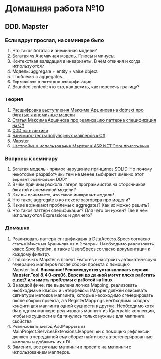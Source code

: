 # Домашняя работа №10

## DDD. Mapster

### Если вдруг проспал, на семинаре было
1. Что такое богатая и анемичная модели?
2. Богатая vs Анемичная модель. Плюсы и минусы.
3. Контекстная валидация и инварианты. В чём отличия и когда используются?
4. Модель: aggregate + entity + value object.
5. Проблемы с aggregates.
6. Expressions в паттерне спецификация.
7. Bounded context: что это, как делить, как пересечь границу?

### Теория
1. [Расшифровка выступления Максима Аршинова на dotnext про богатые и анемичные модели](https://habr.com/ru/company/jugru/blog/503868/)
2. [Статья Максима Аршинова про реализацию паттерна спецификация на C#](https://habr.com/ru/articles/325280/)
3. [DDD на практике](https://habr.com/ru/articles/334126/)
4. [Банчмарк-тесты популярных мапперов в C#](https://www.youtube.com/watch?v=U8gSdQN2jWI&ab_channel=NickChapsas)
5. [Mapster](https://github.com/MapsterMapper/Mapster)
6. [Настройка и использование Mapster в ASP.NET Core приложении](https://www.youtube.com/watch?v=WzECbPsfYOI)

### Вопросы к семинару
1. Богатая модель - прямое нарушение принципов SOLID. Но почему некоторые разработчики тем не менее выбирают именно этот вариант реализации DDD?
2. В чём причины раскола лагеря программистов на сторонников богатой и анемичной модели?
3. Как вы понимаете, что такое инвариант модели?
4. Что такое aggregate в контексте разговора про модели?
5. Какие возникают проблемы с aggregates? Как их можно решить?
6. Что такое паттерн спецификация? Для чего он нужен? Где в нём используются Expressions и для чего?

### Домашка
1. Реализовать паттерн спецификация в DataAccess.Specs согласно статье Максима Аршинова из п.2 теории. Необходимо реализовать класс Specification, а также UsersSpecs согласно документации к каждому фильтру.
2. Подключить Mapster в проект Features и настроить автоматическую генерацию мапперов после сборки проекта с помощью Mapster.Tool. **Внимание! Рекомендуется устанавливать версию Mapster.Tool 8.4.0-pre06. Версии до данной могут [плохо работать с .net7](https://github.com/MapsterMapper/Mapster/issues/543#issuecomment-1447189969) или иметь проблемы с работой на linux.**
3. В каждой фиче, где выделена логика Mapping, реализовать необходимые классы и интерфейсы: IMapper должен описывать сигнатуры методов маппинга, которые необходимо сгенерировать после сборки проекта, а в RegisterMappings необходимо создать конфиги для маппинга одной сущности в другую. Необходимо хотя бы в одном маппере реализовать маппинг из IQueryable коллекции, чтобы из сущности в бд тянулись только нужные для маппинга свойства. 
4. Реализовать метод AddMappers из MainProject.ServicesExtensions.Mapper: он с помощью рефлексии должен в переданной ему сборке найти все автосгенерированные мапперы и добавить их в DI.
5. Заменить все ручные маппинги в проекте на маппинги с использованием мапперов.